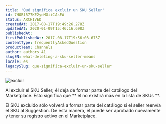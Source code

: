 ```yaml
---
title: 'Qué significa excluir un SKU Seller'
id: 7HOBl577KE2yeMGiiCAsEA
status: ARCHIVED
createdAt: 2017-08-17T19:49:26.278Z
updatedAt: 2020-01-09T15:46:16.698Z
publishedAt: 
firstPublishedAt: 2017-08-17T19:56:03.675Z
contentType: frequentlyAskedQuestion
productTeam: Channels
author: authors_41
slugEN: what-deleting-a-sku-seller-means
locale: es
legacySlug: que-significa-excluir-un-sku-seller
---
```


![excluir](https://images.contentful.com/alneenqid6w5/3H8ijBZBEseoomo0wyMKoi/fea00e532fc957357b8794a1afc278ba/excluir.png)

Al excluir el SKU Seller, él deja de formar parte del catálogo del Marketplace. Esto significa que ** él no existirá más en la lista de SKUs **.

El SKU excluido sólo volverá a formar parte del catálogo si el seller reenvía el SKU al Suggestion. De esta manera, él puede ser aprobado nuevamente y tener su registro activo en el Marketplace.
